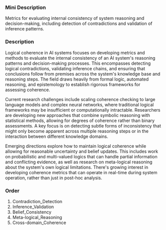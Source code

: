 ### Mini Description

Metrics for evaluating internal consistency of system reasoning and decision-making, including detection of contradictions and validation of inference patterns.

### Description

Logical coherence in AI systems focuses on developing metrics and methods to evaluate the internal consistency of an AI system's reasoning patterns and decision-making processes. This encompasses detecting logical contradictions, validating inference chains, and ensuring that conclusions follow from premises across the system's knowledge base and reasoning steps. The field draws heavily from formal logic, automated reasoning, and epistemology to establish rigorous frameworks for assessing coherence.

Current research challenges include scaling coherence checking to large language models and complex neural networks, where traditional logical frameworks may be insufficient or computationally intractable. Researchers are developing new approaches that combine symbolic reasoning with statistical methods, allowing for degrees of coherence rather than binary assessments. A key focus is on detecting subtle forms of inconsistency that might only become apparent across multiple reasoning steps or in the interaction between different knowledge domains.

Emerging directions explore how to maintain logical coherence while allowing for reasonable uncertainty and belief updates. This includes work on probabilistic and multi-valued logics that can handle partial information and conflicting evidence, as well as research on meta-logical reasoning about the system's own logical limitations. There's growing interest in developing coherence metrics that can operate in real-time during system operation, rather than just in post-hoc analysis.

### Order

1. Contradiction_Detection
2. Inference_Validation
3. Belief_Consistency
4. Meta-logical_Reasoning
5. Cross-domain_Coherence
